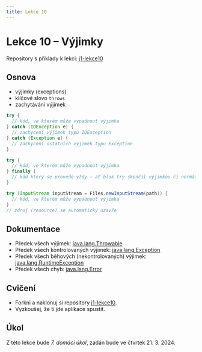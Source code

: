 ```yaml
---
title: Lekce 10
---
```

# Lekce 10 – Výjimky

Repository s příklady k lekci: [j1-lekce10](https://github.com/FilipJirsak-Czechitas/j1-lekce10)

## Osnova
* výjimky (exceptions)
* klíčové slovo `throws`
* zachytávání výjimek

```java
try {
  // kód, ve kterém může vypadnout výjimka    
} catch (IOException e) {
  // zachycení výjimek typu IOException    
} catch (Exception e) {
  // zachycení ostatních výjimek typu Exception
}
```

```java
try {
  // kód, ve kterém může vypadnout výjimka    
} finally {
  // kód který se provede vždy – ať blok try skončil výjimkou či normálně    
}
```

```java
try (InputStream inputStream = Files.newInputStream(path)) {
  // kód, ve kterém může vypadnout výjimka    
}
// zdroj (resource) se automaticky uzavře
```

## Dokumentace
* Předek všech výjimek: [java.lang.Throwable](https://docs.oracle.com/en/java/javase/21/docs/api/java.base/java/lang/Throwable.html)
* Předek všech kontrolovaných výjimek: [java.lang.Exception](https://docs.oracle.com/en/java/javase/21/docs/api/java.base/java/lang/Exception.html)
* Předek všech běhových (nekontrolovaných) výjimek: [java.lang.RuntimeException](https://docs.oracle.com/en/java/javase/21/docs/api/java.base/java/lang/RuntimeException.html)
* Předek všech chyb: [java.lang.Error](https://docs.oracle.com/en/java/javase/21/docs/api/java.base/java/lang/Error.html)

## Cvičení 
- Forkni a naklonuj si repository [j1-lekce10](https://github.com/FilipJirsak-Czechitas/j1-lekce10).
- Vyzkoušej, že ti jde aplikace spustit.

## Úkol

Z této lekce bude *7. domácí úkol*, zadán bude ve čtvrtek 21. 3. 2024.

